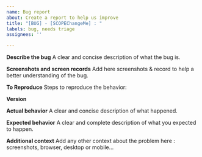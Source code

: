 ```yaml
---
name: Bug report
about: Create a report to help us improve
title: "[BUG] - [SCOPEChangeMe] : "
labels: bug, needs triage
assignees: ''

---
```


**Describe the bug**
A clear and concise description of what the bug is.

**Screenshots and screen records**
Add here screenshots & record to help a better understanding of the bug.

**To Reproduce**
Steps to reproduce the behavior:

**Version**


**Actual behavior**
A clear and concise description of what happened.

**Expected behavior**
A clear and complete description of what you expected to happen.

**Additional context**
Add any other context about the problem here : screenshots, browser, desktop or mobile...
